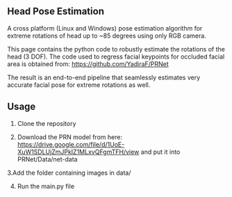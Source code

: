 ## Head Pose Estimation

A cross platform (Linux and Windows) pose estimation algorithm for extreme rotations of head up to ~85 degrees using only RGB camera. 

This page contains the python code to robustly estimate the rotations of the head (3 DOF). The code used to regress facial keypoints for occluded facial area is obtained from: https://github.com/YadiraF/PRNet

The result is an end-to-end pipeline that seamlessly estimates very accurate facial pose for extreme rotations as well.

## Usage

1. Clone the repository

2. Download the PRN model from here: https://drive.google.com/file/d/1UoE-XuW1SDLUjZmJPkIZ1MLxvQFgmTFH/view and put it into PRNet/Data/net-data

3.Add the folder containing images in data/

4. Run the main.py file

